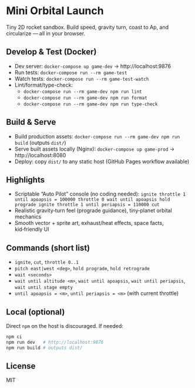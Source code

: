 # Mini Orbital Launch

Tiny 2D rocket sandbox. Build speed, gravity turn, coast to Ap, and circularize — all in your browser.

## Develop & Test (Docker)
- Dev server: `docker-compose up game-dev` → http://localhost:9876
- Run tests: `docker-compose run --rm game-test`
- Watch tests: `docker-compose run --rm game-test-watch`
- Lint/format/type-check:
  - `docker-compose run --rm game-dev npm run lint`
  - `docker-compose run --rm game-dev npm run format`
  - `docker-compose run --rm game-dev npm run type-check`

## Build & Serve
- Build production assets: `docker-compose run --rm game-dev npm run build` (outputs `dist/`)
- Serve built assets locally (Nginx): `docker-compose up game-prod` → http://localhost:8080
- Deploy: copy `dist/` to any static host (GitHub Pages workflow available)

## Highlights
- Scriptable “Auto Pilot” console (no coding needed):
  `ignite throttle 1 until apoapsis = 100000 throttle 0 wait until apoapsis hold prograde ignite throttle 1 until periapsis = 110000 cut`
- Realistic gravity‑turn feel (prograde guidance), tiny‑planet orbital mechanics
- Smooth vector + sprite art, exhaust/heat effects, space facts, kid‑friendly UI

## Commands (short list)
- `ignite`, `cut`, `throttle 0..1`
- `pitch east|west <deg>`, `hold prograde`, `hold retrograde`
- `wait <seconds>`
- `wait until altitude <m>`, `wait until apoapsis`, `wait until periapsis`, `wait until stage empty`
- `until apoapsis = <m>`, `until periapsis = <m>` (with current throttle)

## Local (optional)
Direct `npm` on the host is discouraged. If needed:
```bash
npm ci
npm run dev   # http://localhost:9876
npm run build # outputs dist/
```

## License
MIT
